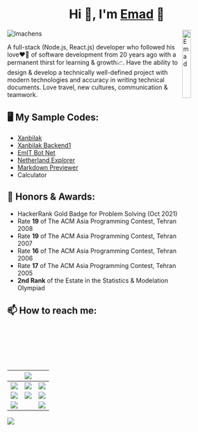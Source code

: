<!--
Here are some ideas to get you started:

- 🔭 I’m currently working on ...
- 🌱 I’m currently learning ...
- 👯 I’m looking to collaborate on ...
- 🤔 I’m looking for help with ...
- 💬 Ask me about ...
- 😄 Pronouns: ...
- ⚡ Fun fact: ...
-->
<h1 align="center">Hi 👋, I'm <a href="http://www.EmadArmoun.com">Emad</a> 🙂</h1>

<img alt="Emad" align="right" src="http://www.armoun.com/wp-content/uploads/2021/10/Me200.jpg" width="20%" />

<!-- # I'm [Emad](http://www.EmadArmoun.com) -->
<p align="left"> <img src="https://komarev.com/ghpvc/?username=em-it&label=Profile%20views&color=blueviolet&style=flat" alt="lmachens" /> </p>

A full-stack (Node.js, React.js) developer who followed his love❤️‍🔥 of software development from 20 years ago with a permanent thirst for learning & growth📈. Have the ability to design & develop a technically well-defined project with modern technologies and accuracy in writing technical documents. Love travel, new cultures, communication & teamwork.

## 🖥️ My Sample Codes:
- [Xanbilak](https://github.com/Em-IT/xanbilak)
- [Xanbilak Backend1](https://github.com/Em-IT/xanbilak-be1)
- [EmIT Bot Net](https://github.com/Em-IT/EmITBotNet)
- [Netherland Explorer](https://github.com/Em-IT/netherland-explorer)
- [Markdown Previewer](https://github.com/Em-IT/markdown-previewer)
- Calculator

## 🥇 Honors & Awards:
- HackerRank Gold Badge for Problem Solving (Oct 2021)
- Rate **19** of The ACM Asia Programming Contest, Tehran 2008
- Rate **19** of The ACM Asia Programming Contest, Tehran 2007
- Rate **16** of The ACM Asia Programming Contest, Tehran 2006
- Rate **17** of The ACM Asia Programming Contest, Tehran 2005
- **2nd Rank** of the Estate in the Statistics & Modelation Olympiad

## 📫 How to reach me:

|  	| <a href="http://www.EmadArmoun.com"><img src="https://img.shields.io/badge/-www.EmadArmoun.com-blueviolet?logo=google_chrome&style=for-the-badge" /></a> 	|  	|
|---	|---	|---	|
| <a href="https://stackoverflow.com/users/2374310/emad-armoun"><img src="https://img.shields.io/badge/-StackOverflow-orange?logo=stackoverflow&logoColor=white&style=for-the-badge" /></a> 	| <a href="https://www.hackerrank.com/em_it/"><img src="https://img.shields.io/badge/-Hacker_Rank-success?logo=hackerrank&logoColor=white&style=for-the-badge" /></a> 	| <a href="https://www.freecodecamp.org/emit"><img src="https://img.shields.io/badge/-Free_Code_Camp-black?logo=freecodecamp&style=for-the-badge" /></a> 	|
| <a href="https://github.com/Em-IT"><img src="https://img.shields.io/badge/-Github-blue?logo=github&style=for-the-badge" /></a> 	| <a href="https://em-it.github.io/"><img src="https://img.shields.io/badge/-Github_Pages-blue?logo=github&style=for-the-badge" /></a> 	| <a href="https://www.linkedin.com/in/em-it/"><img src="https://img.shields.io/badge/-LinkedIn-blue?logo=linkedin&style=for-the-badge" /></a> 	|
| <a href="mailto:emad.armoun@gmail.com"><img src="https://img.shields.io/badge/-GMail-red?logo=gmail&logoColor=white&style=for-the-badge" /></a>  |   | <a href="http://www.npm.com"><img src="https://img.shields.io/badge/-NPM-red?logo=npm&logoColor=white&style=for-the-badge" /></a>  |

<!-- - [www.EmadArmoun.com](http://www.EmadArmoun.com)
- [GMail](emad.armoun@gmail.com)
- [LinkedIn](https://www.linkedin.com/in/em-it/)
- [Github](https://github.com/Em-IT)
- [Github Pages](https://em-it.github.io/)
- [Hacker Rank](https://www.hackerrank.com/em_it)
- [Free Code Camp](https://www.freecodecamp.org/emit)
- [Stack Overflow](https://stackoverflow.com/users/2374310/emad-armoun)
 -->
![](https://hit.yhype.me/github/profile?user_id=13497757)
